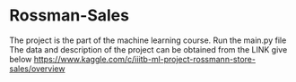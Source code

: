 # Rossman-Sales

The project is the part of the machine learning course. Run the main.py file
The data and description of the project can be obtained from the LINK give below
https://www.kaggle.com/c/iiitb-ml-project-rossmann-store-sales/overview

